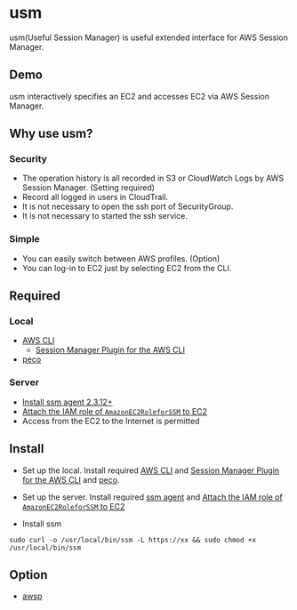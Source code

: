 # usm
usm(Useful Session Manager) is useful extended interface for AWS Session Manager.

## Demo
usm interactively specifies an EC2 and accesses EC2 via AWS Session Manager.

## Why use usm?
### Security
- The operation history is all recorded in S3 or CloudWatch Logs by AWS Session Manager. (Setting required)
- Record all logged in users in CloudTrail.
- It is not necessary to open the ssh port of SecurityGroup.
- It is not necessary to started the ssh service.

### Simple
- You can easily switch between AWS profiles. (Option)
- You can log-in to EC2 just by selecting EC2 from the CLI.

## Required
### Local
- [AWS CLI](https://docs.aws.amazon.com/ja_jp/cli/latest/userguide/installing.html)
  - [Session Manager Plugin for the AWS CLI](https://docs.aws.amazon.com/ja_jp/systems-manager/latest/userguide/session-manager-working-with-install-plugin.html)
- [peco](https://github.com/peco/peco)

### Server
- [Install ssm agent 2.3.12+](https://docs.aws.amazon.com/ja_jp/systems-manager/latest/userguide/sysman-manual-agent-install.html)
- [Attach the IAM role of `AmazonEC2RoleforSSM` to EC2](https://docs.aws.amazon.com/ja_jp/systems-manager/latest/userguide/systems-manager-access.html)
- Access from the EC2 to the Internet is permitted

## Install
- Set up the local. Install required [AWS CLI](https://docs.aws.amazon.com/ja_jp/cli/latest/userguide/installing.html) and [Session Manager Plugin for the AWS CLI](https://docs.aws.amazon.com/ja_jp/systems-manager/latest/userguide/session-manager-working-with-install-plugin.html) and [peco](https://github.com/peco/peco).
- Set up the server. Install required [ssm agent](https://docs.aws.amazon.com/ja_jp/systems-manager/latest/userguide/sysman-manual-agent-install.html) and [Attach the IAM role of `AmazonEC2RoleforSSM` to EC2](https://docs.aws.amazon.com/ja_jp/systems-manager/latest/userguide/systems-manager-access.html)

- Install ssm
```
sudo curl -o /usr/local/bin/ssm -L https://xx && sudo chmod +x /usr/local/bin/ssm
```

## Option
- [awsp](https://github.com/johnnyopao/awsp)
